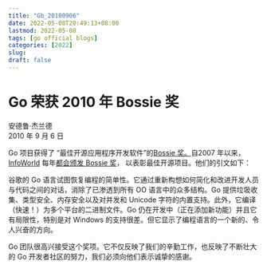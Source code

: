 ```yaml
---
title: "Gb_20100906"
date: 2022-05-08T20:49:13+08:00
lastmod: 2022-05-08
tags: [go official blogs]
categories: [2022]
slug: 
draft: false
---
```

# Go 荣获 2010 年 Bossie 奖

安德鲁·杰兰德  
2010 年 9 月 6 日

Go 项目获得了 “最佳开源应用程序开发软件”的[Bossie 奖。](http://www.infoworld.com/d/open-source/bossie-awards-2010-the-best-open-source-application-development-software-140&current=2&last=1)自2007 年以来， [InfoWorld](http://infoworld.com/) 每年[都会颁发 Bossie 奖](http://www.infoworld.com/d/open-source/bossie-awards-2010-the-best-open-source-software-the-year-115)， 以表彰最佳开源项目。他们的引文如下：[](http://infoworld.com/)

谷歌的 Go 语言试图恢复编程的简单性。它通过重新构想如何简化和改进开发人员与代码之间的对话，消除了已渗透到所有 OO 语言中的众多结构。Go 提供垃圾收集、类型安全、内存安全以及对并发和 Unicode 字符的内置支持。此外，它编译（快速！）为多个平台的二进制文件。Go 仍在开发中（正在添加新功能）并且它有局限性，特别是对 Windows 的支持很差。但它显示了编程语言的一个新的、令人兴奋的方向。

Go 团队很高兴接受这个奖项。它不仅反映了我们的辛勤工作，也反映了不断壮大的 Go 开发者社区的努力，我们必须向他们表示诚挚的感谢。
